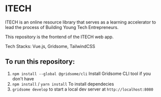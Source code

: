 # ITECH
ITECH is an online resource library that serves as a learning accelerator to lead the process of  Building Young Tech Entrepreneurs.                                          

This repository is the frontend of the ITECH web app.


Tech Stacks: Vue.js, Gridsome, TailwindCSS


## To run this repository:

1. `npm install --global @gridsome/cli` Install Gridsome CLI tool if you don't have
2. `npm install` / `yarn install` To install dependecies
3. `gridsome develop` to start a local dev server at `http://localhost:8080`
